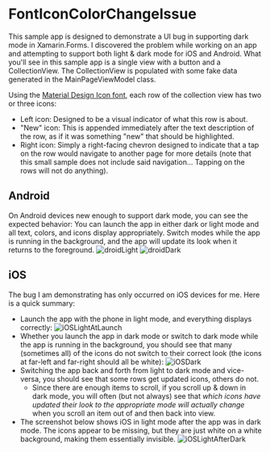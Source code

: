 [droidDark]: ghImages/AndroidDarkMode.png "Android in Dark Mode"
[droidLight]: ghImages/AndroidLightMode.png "Android in Light Mode"
[iOSDark]: ghImages/iOSDarkMode.png "iOS in Dark Mode"
[iOSLightAtLaunch]: ghImages/iOSLightModeAtLaunch.png "iOS in Light Mode at App Launch"
[iOSLightAfterDark]: ghImages/iOSLightModeAfterDarkMode.png "iOS in Light Mode after app has been running in Dark Mode"

# FontIconColorChangeIssue
This sample app is designed to demonstrate a UI bug in supporting dark mode in Xamarin.Forms. I discovered the problem while working on an app and attempting to support both light & dark mode for iOS and Android. What you'll see in this sample app is a single view with a button and a CollectionView. The CollectionView is populated with some fake data generated in the MainPageViewModel class.

Using the [Material Design Icon font](https://materialdesignicons.com/), each row of the collection view has two or three icons:
* Left icon:  Designed to be a visual indicator of what this row is about.
* "New" icon:  This is appended immediately after the text description of the row, as if it was something "new" that should be highlighted.
* Right icon:  Simply a right-facing chevron designed to indicate that a tap on the row would navigate to another page for more details (note that this small sample does not include said navigation... Tapping on the rows will not do anything).

## Android
On Android devices new enough to support dark mode, you can see the expected behavior: You can launch the app in either dark or light mode and all text, colors, and icons display appropriately. Switch modes while the app is running in the background, and the app will update its look when it returns to the foreground.
![droidLight] ![droidDark]

## iOS
The bug I am demonstrating has only occurred on iOS devices for me. Here is a quick summary:
* Launch the app with the phone in light mode, and everything displays correctly:
    ![iOSLightAtLaunch]
* Whether you launch the app in dark mode or switch to dark mode while the app is running in the background, you should see that many (sometimes all) of the icons do not switch to their correct look (the icons at far-left and far-right should all be white):
![iOSDark]
* Switching the app back and forth from light to dark mode and vice-versa, you should see that some rows get updated icons, others do not.
    * Since there are enough items to scroll, if you scroll up & down in dark mode, you will often (but not always) see that *which icons have updated their look to the appropriate mode will actually change* when you scroll an item out of and then back into view.
* The screenshot below shows iOS in light mode after the app was in dark mode. The icons appear to be missing, but they are just white on a white background, making them essentially invisible.
![iOSLightAfterDark]
